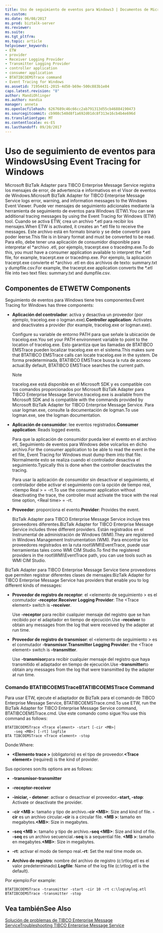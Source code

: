 ```yaml
---
title: Uso de seguimiento de eventos para Windows3 | Documentos de Microsoft
ms.custom: 
ms.date: 06/08/2017
ms.prod: biztalk-server
ms.reviewer: 
ms.suite: 
ms.tgt_pltfrm: 
ms.topic: article
helpviewer_keywords:
- ETW
- provider
- Receiver Logging Provider
- Transmitter Logging Provider
- controller application
- consumer application
- BTATIBCOEMSTrace command
- Event Tracing for Windows
ms.assetid: 71954431-2015-4d50-b69e-500c883b1e04
caps.latest.revision: "8"
author: MandiOhlinger
ms.author: mandia
manager: anneta
ms.openlocfilehash: 6267689c46c66cc2ab791313d55cb46884190473
ms.sourcegitcommit: cb908c540d8f1a692d01dc8f313e16cb4b4e696d
ms.translationtype: MT
ms.contentlocale: es-ES
ms.lasthandoff: 09/20/2017
---
```

# <a name="using-event-tracing-for-windows"></a><span data-ttu-id="5c25a-102">Uso de seguimiento de eventos para Windows</span><span class="sxs-lookup"><span data-stu-id="5c25a-102">Using Event Tracing for Windows</span></span>
<span data-ttu-id="5c25a-103">Microsoft BizTalk Adapter para TIBCO Enterprise Message Service registra los mensajes de error, de advertencia e informativos en el Visor de eventos de Windows.</span><span class="sxs-lookup"><span data-stu-id="5c25a-103">Microsoft BizTalk Adapter for TIBCO Enterprise Message Service logs error, warning, and information messages to the Windows Event Viewer.</span></span> <span data-ttu-id="5c25a-104">Puede ver mensajes de seguimiento adicionales mediante la herramienta de seguimiento de eventos para Windows (ETW).</span><span class="sxs-lookup"><span data-stu-id="5c25a-104">You can see additional tracing messages by using the Event Tracing for Windows (ETW) tool.</span></span> <span data-ttu-id="5c25a-105">Cuando se activa ETW, crea un archivo *.etl para recibir los mensajes.</span><span class="sxs-lookup"><span data-stu-id="5c25a-105">When ETW is activated, it creates an *.etl file to receive the messages.</span></span> <span data-ttu-id="5c25a-106">Este archivo está en formato binario y se debe convertir para poder leerse.</span><span class="sxs-lookup"><span data-stu-id="5c25a-106">This file is in binary format and must be converted to be read.</span></span> <span data-ttu-id="5c25a-107">Para ello, debe tener una aplicación de consumidor disponible para interpretar el \*archivo .etl, por ejemplo, tracerpt.exe o tracedmp.exe.</span><span class="sxs-lookup"><span data-stu-id="5c25a-107">To do this, you must have a consumer application available to interpret the \*.etl file, for example, tracerpt.exe or tracedmp.exe.</span></span> <span data-ttu-id="5c25a-108">Por ejemplo, la aplicación tracerpt.exe convierte el \*archivo .etl en dos archivos de texto: summary.txt y dumpfile.csv.</span><span class="sxs-lookup"><span data-stu-id="5c25a-108">For example, the tracerpt.exe application converts the \*.etl file into two text files: summary.txt and dumpfile.csv.</span></span>  
  
## <a name="etw-components"></a><span data-ttu-id="5c25a-109">Componentes de ETW</span><span class="sxs-lookup"><span data-stu-id="5c25a-109">ETW Components</span></span>  
 <span data-ttu-id="5c25a-110">Seguimiento de eventos para Windows tiene tres componentes:</span><span class="sxs-lookup"><span data-stu-id="5c25a-110">Event Tracing for Windows has three components:</span></span>  
  
-   <span data-ttu-id="5c25a-111">**Aplicación del controlador**: activa y desactiva un proveedor (por ejemplo, tracelog.exe o logman.exe).</span><span class="sxs-lookup"><span data-stu-id="5c25a-111">**Controller application**: Activates and deactivates a provider (for example, tracelog.exe or logman.exe).</span></span>  
  
     <span data-ttu-id="5c25a-112">Configure su variable de entorno PATH para que señale la ubicación de tracelog.exe.</span><span class="sxs-lookup"><span data-stu-id="5c25a-112">You set your PATH environment variable to point to the location of tracelog.exe.</span></span> <span data-ttu-id="5c25a-113">Esto garantiza que las llamadas de BTATIBCO EMSTrace pueden localizar tracelog.exe en el sistema.</span><span class="sxs-lookup"><span data-stu-id="5c25a-113">This makes sure that BTATIBCO EMSTrace calls can locate tracelog.exe in the system.</span></span> <span data-ttu-id="5c25a-114">De forma predeterminada, BTATIBCO EMSTrace busca la ruta de acceso actual.</span><span class="sxs-lookup"><span data-stu-id="5c25a-114">By default, BTATIBCO EMSTrace searches the current path.</span></span>  
  
    > [!NOTE]
    >  <span data-ttu-id="5c25a-115">tracelog.exe está disponible en el Microsoft SDK y es compatible con los comandos proporcionados por Microsoft BizTalk Adapter para TIBCO Enterprise Message Service.</span><span class="sxs-lookup"><span data-stu-id="5c25a-115">tracelog.exe is available from the Microsoft SDK and is compatible with the commands provided by Microsoft BizTalk Adapter for TIBCO Enterprise Message Service.</span></span> <span data-ttu-id="5c25a-116">Para usar logman.exe, consulte la documentación de logman.</span><span class="sxs-lookup"><span data-stu-id="5c25a-116">To use logman.exe, see the logman documentation.</span></span>  
  
-   <span data-ttu-id="5c25a-117">**Aplicación de consumidor**: lee eventos registrados.</span><span class="sxs-lookup"><span data-stu-id="5c25a-117">**Consumer application**: Reads logged events.</span></span>  
  
     <span data-ttu-id="5c25a-118">Para que la aplicación de consumidor pueda leer el evento en el archivo etl, Seguimiento de eventos para Windows debe volcarlos en dicho archivo.</span><span class="sxs-lookup"><span data-stu-id="5c25a-118">For the consumer application to be able to read the event in the etl file, Event Tracing for Windows must dump them into that file.</span></span> <span data-ttu-id="5c25a-119">Normalmente esto se realiza cuando el controlador desactiva el seguimiento.</span><span class="sxs-lookup"><span data-stu-id="5c25a-119">Typically this is done when the controller deactivates the tracing.</span></span>  
  
     <span data-ttu-id="5c25a-120">Para usar la aplicación de consumidor sin desactivar el seguimiento, el controlador debe activar el seguimiento con la opción de tiempo real, \<tiempo Real > = -rt.</span><span class="sxs-lookup"><span data-stu-id="5c25a-120">To use the consumer application without deactivating the trace, the controller must activate the trace with the real time option, \<Real time> = -rt.</span></span>  
  
-   <span data-ttu-id="5c25a-121">**Proveedor**: proporciona el evento.</span><span class="sxs-lookup"><span data-stu-id="5c25a-121">**Provider**: Provides the event.</span></span>  
  
     <span data-ttu-id="5c25a-122">BizTalk Adapter para TIBCO Enterprise Message Service incluye tres proveedores diferentes.</span><span class="sxs-lookup"><span data-stu-id="5c25a-122">BizTalk Adapter for TIBCO Enterprise Message Service includes three different providers.</span></span> <span data-ttu-id="5c25a-123">Están registrados en el Instrumental de administración de Windows (WMI).</span><span class="sxs-lookup"><span data-stu-id="5c25a-123">They are registered in Windows Management Instrumentation (WMI).</span></span> <span data-ttu-id="5c25a-124">Para encontrar los proveedores registrados en la ruta root\WMI\EventTrace, puede usar herramientas tales como WMI CIM Studio.</span><span class="sxs-lookup"><span data-stu-id="5c25a-124">To find the registered providers in the root\WMI\EventTrace path, you can use tools such as WMI CIM Studio.</span></span>  
  
 <span data-ttu-id="5c25a-125">BizTalk Adapter para TIBCO Enterprise Message Service tiene proveedores que permiten registrar diferentes clases de mensajes:</span><span class="sxs-lookup"><span data-stu-id="5c25a-125">BizTalk Adapter for TIBCO Enterprise Message Service has providers that enable you to log different kinds of messages:</span></span>  
  
-   <span data-ttu-id="5c25a-126">**Proveedor de registro de receptor**: el \<elemento de seguimiento > es el conmutador **-receptor**.</span><span class="sxs-lookup"><span data-stu-id="5c25a-126">**Receiver Logging Provider**: The \<Trace element> switch is **-receiver**.</span></span>  
  
     <span data-ttu-id="5c25a-127">Use **-receptor** para recibir cualquier mensaje del registro que se han recibido por el adaptador en tiempo de ejecución.</span><span class="sxs-lookup"><span data-stu-id="5c25a-127">Use **-receiver** to obtain any messages from the log that were received by the adapter at run time.</span></span>  
  
-   <span data-ttu-id="5c25a-128">**Proveedor de registro de transmisor**: el \<elemento de seguimiento > es el conmutador **-transmisor**.</span><span class="sxs-lookup"><span data-stu-id="5c25a-128">**Transmitter Logging Provider**: the \<Trace element> switch is **-transmitter**.</span></span>  
  
     <span data-ttu-id="5c25a-129">Use **-transmisor**para recibir cualquier mensaje del registro que haya transmitido el adaptador en tiempo de ejecución.</span><span class="sxs-lookup"><span data-stu-id="5c25a-129">Use **-transmitter**to obtain any messages from the log that were transmitted by the adapter at run time.</span></span>  
  
### <a name="btatibcoemstrace-command"></a><span data-ttu-id="5c25a-130">Comando BTATIBCOEMSTrace</span><span class="sxs-lookup"><span data-stu-id="5c25a-130">BTATIBCOEMSTrace Command</span></span>  
 <span data-ttu-id="5c25a-131">Para usar ETW, ejecute el adaptador de BizTalk para el comando de TIBCO Enterprise Message Service, BTATIBCOEMSTrace.cmd.</span><span class="sxs-lookup"><span data-stu-id="5c25a-131">To use ETW, run the BizTalk Adapter for TIBCO Enterprise Message Service command, BTATIBCOEMSTrace.cmd.</span></span> <span data-ttu-id="5c25a-132">Use este comando como sigue:</span><span class="sxs-lookup"><span data-stu-id="5c25a-132">You use this command as follows:</span></span>  
  
```  
BTATIBCOEMSTrace <Trace element> -start [-cir <MB>|   
    -seq <MB>] [-rt] logfile  
BTA TIBCOEMSTrace <Trace element> -stop  
```  
  
 <span data-ttu-id="5c25a-133">Donde:</span><span class="sxs-lookup"><span data-stu-id="5c25a-133">Where:</span></span>  
  
-   <span data-ttu-id="5c25a-134">**\<Elemento trace >** (obligatorio) es el tipo de proveedor.</span><span class="sxs-lookup"><span data-stu-id="5c25a-134">**\<Trace element>** (required) is the kind of provider.</span></span>  
  
 <span data-ttu-id="5c25a-135">Sus opciones son:</span><span class="sxs-lookup"><span data-stu-id="5c25a-135">Its options are as follows:</span></span>  
  
-   <span data-ttu-id="5c25a-136">**-transmisor**</span><span class="sxs-lookup"><span data-stu-id="5c25a-136">**-transmitter**</span></span>  
  
-   <span data-ttu-id="5c25a-137">**-receptor**</span><span class="sxs-lookup"><span data-stu-id="5c25a-137">**-receiver**</span></span>  
  
-   <span data-ttu-id="5c25a-138">**-iniciar, - detener**: activar o desactivar el proveedor.</span><span class="sxs-lookup"><span data-stu-id="5c25a-138">**-start, -stop**: Activate or deactivate the provider.</span></span>  
  
-   <span data-ttu-id="5c25a-139">**-cir \<MB >**: tamaño y tipo de archivo.</span><span class="sxs-lookup"><span data-stu-id="5c25a-139">**-cir \<MB>**: Size and kind of file.</span></span> <span data-ttu-id="5c25a-140">**-cir** es un archivo circular.</span><span class="sxs-lookup"><span data-stu-id="5c25a-140">**-cir** is a circular file.</span></span> <span data-ttu-id="5c25a-141">**\<MB >**: tamaño en megabytes.</span><span class="sxs-lookup"><span data-stu-id="5c25a-141">**\<MB>**: Size in megabytes.</span></span>  
  
-   <span data-ttu-id="5c25a-142">**-seq \<MB >**: tamaño y tipo de archivo.</span><span class="sxs-lookup"><span data-stu-id="5c25a-142">**-seq \<MB>**: Size and kind of file.</span></span> <span data-ttu-id="5c25a-143">**-seq** es un archivo secuencial.</span><span class="sxs-lookup"><span data-stu-id="5c25a-143">**-seq** is a sequential file.</span></span> <span data-ttu-id="5c25a-144">**\<MB >**: tamaño en megabytes.</span><span class="sxs-lookup"><span data-stu-id="5c25a-144">**\<MB>**: Size in megabytes.</span></span>  
  
-   <span data-ttu-id="5c25a-145">**-rt**: activar el modo de tiempo real.</span><span class="sxs-lookup"><span data-stu-id="5c25a-145">**-rt**: Set the real time mode on.</span></span>  
  
-   <span data-ttu-id="5c25a-146">**Archivo de registro**: nombre del archivo de registro (c:\rtlog.etl es el valor predeterminado).</span><span class="sxs-lookup"><span data-stu-id="5c25a-146">**Logfile**: Name of the log file (c:\rtlog.etl is the default).</span></span>  
  
 <span data-ttu-id="5c25a-147">Por ejemplo:</span><span class="sxs-lookup"><span data-stu-id="5c25a-147">For example:</span></span>  
  
```  
BTATIBCOEMSTrace -transmitter -start -cir 10 -rt c:\log\mylog.etl  
BTATIBCOEMSTrace -transmitter -stop  
```  
  
## <a name="see-also"></a><span data-ttu-id="5c25a-148">Vea también</span><span class="sxs-lookup"><span data-stu-id="5c25a-148">See Also</span></span>  
 [<span data-ttu-id="5c25a-149">Solución de problemas de TIBCO Enterprise Message Service</span><span class="sxs-lookup"><span data-stu-id="5c25a-149">Troubleshooting TIBCO Enterprise Message Service</span></span>](../core/troubleshooting-tibco-enterprise-message-service.md)